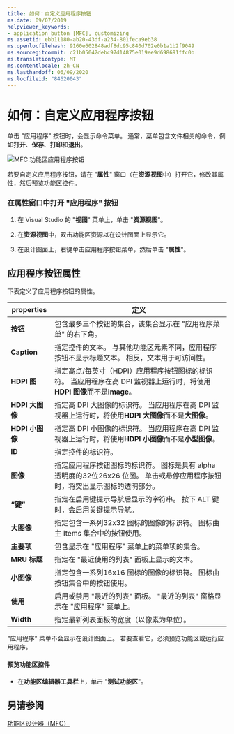 ```yaml
---
title: 如何：自定义应用程序按钮
ms.date: 09/07/2019
helpviewer_keywords:
- application button [MFC], customizing
ms.assetid: ebb11180-ab20-43df-a234-801feca9eb38
ms.openlocfilehash: 9160e602848adf8dc95c840d702e0b1a1b2f9049
ms.sourcegitcommit: c21b05042debc97d14875e019ee9d698691ffc0b
ms.translationtype: MT
ms.contentlocale: zh-CN
ms.lasthandoff: 06/09/2020
ms.locfileid: "84620043"
---
```

# <a name="how-to-customize-the-application-button"></a>如何：自定义应用程序按钮

单击 "应用程序" 按钮时，会显示命令菜单。 通常，菜单包含文件相关的命令，例如**打开**、**保存**、**打印**和**退出**。

![MFC 功能区应用程序按钮](../mfc/media/application_button.png "MFC 功能区应用程序按钮")

若要自定义应用程序按钮，请在 "**属性**" 窗口（在**资源视图**中）打开它，修改其属性，然后预览功能区控件。

### <a name="to-open-the-application-button-in-the-properties-window"></a>在属性窗口中打开 "应用程序" 按钮

1. 在 Visual Studio 的 "**视图**" 菜单上，单击 "**资源视图**"。

1. 在**资源视图**中，双击功能区资源以在设计图面上显示它。

1. 在设计图面上，右键单击应用程序按钮菜单，然后单击 "**属性**"。

## <a name="application-button-properties"></a>应用程序按钮属性

下表定义了应用程序按钮的属性。

|properties|定义|
|--------------|----------------|
|**按钮**|包含最多三个按钮的集合，该集合显示在 "应用程序菜单" 的右下角。|
|**Caption**|指定控件的文本。 与其他功能区元素不同，应用程序按钮不显示标题文本。 相反，文本用于可访问性。|
|**HDPI 图**|指定高点/每英寸（HDPI）应用程序按钮图标的标识符。 当应用程序在高 DPI 监视器上运行时，将使用**HDPI 图像**而不是**image**。|
|**HDPI 大图像**|指定高 DPI 大图像的标识符。 当应用程序在高 DPI 监视器上运行时，将使用**HDPI 大图像**而不是**大图像**。|
|**HDPI 小图像**|指定高 DPI 小图像的标识符。 当应用程序在高 DPI 监视器上运行时，将使用**HDPI 小图像**而不是**小型图像**。|
|**ID**|指定控件的标识符。|
|**图像**|指定应用程序按钮图标的标识符。 图标是具有 alpha 透明度的32位26x26 位图。 单击或悬停应用程序按钮时，将突出显示图标的透明部分。|
|**“键”**|指定在启用键提示导航后显示的字符串。 按下 ALT 键时，会启用关键提示导航。|
|**大图像**|指定包含一系列32x32 图标的图像的标识符。 图标由主 Items 集合中的按钮使用。|
|**主要项**|包含显示在 "应用程序" 菜单上的菜单项的集合。|
|**MRU 标题**|指定在 "最近使用的列表" 面板上显示的文本。|
|**小图像**|指定包含一系列16x16 图标的图像的标识符。 图标由按钮集合中的按钮使用。|
|**使用**|启用或禁用 "最近的列表" 面板。 "最近的列表" 窗格显示在 "应用程序" 菜单上。|
|**Width**|指定最新列表面板的宽度（以像素为单位）。|

"应用程序" 菜单不会显示在设计图面上。 若要查看它，必须预览功能区或运行应用程序。

#### <a name="to-preview-the-ribbon-control"></a>预览功能区控件

- 在**功能区编辑器工具栏**上，单击 "**测试功能区**"。

## <a name="see-also"></a>另请参阅

[功能区设计器（MFC）](ribbon-designer-mfc.md)

